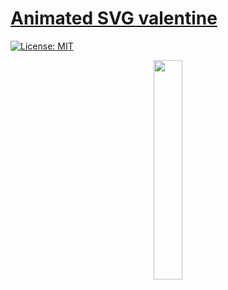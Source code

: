 # [Animated SVG valentine](https://timur345.github.io/Valentine/)
[![License: MIT](https://img.shields.io/badge/License-MIT-yellow.svg)](https://github.com/Timur345/Valentine/blob/master/license)
<p align="center">
  <img src="https://github.com/Timur345/Valentine/blob/master/favicon.svg" width="30%" height="auto" align="center" />
</p>



